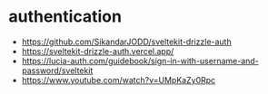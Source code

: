 # authentication

- https://github.com/SikandarJODD/sveltekit-drizzle-auth
- https://sveltekit-drizzle-auth.vercel.app/
- https://lucia-auth.com/guidebook/sign-in-with-username-and-password/sveltekit
- https://www.youtube.com/watch?v=UMpKaZy0Rpc
